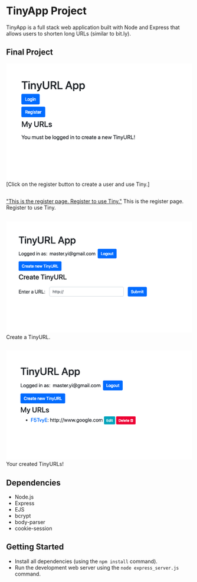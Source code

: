 # TinyApp Project

TinyApp is a full stack web application built with Node and Express that allows users to shorten long URLs (similar to bit.ly).

## Final Project

![urls login](https://github.com/GideonBrasil/tinyApp_Project/blob/master/docs/urls_no_login.png?raw=true)
[Click on the register button to create a user and use Tiny.]

##

["This is the register page. Register to use Tiny."](https://github.com/GideonBrasil/tinyApp_Project/blob/master/docs/register_page.png?raw=true)
This is the register page. Register to use Tiny.

##

!["Create a TinyURL."](https://github.com/GideonBrasil/tinyApp_Project/blob/master/docs/urls_show.png?raw=true)
Create a TinyURL.

##

!["Your created TinyURLs!"](https://github.com/GideonBrasil/tinyApp_Project/blob/master/docs/urls_registered.png?raw=true)
Your created TinyURLs!

## Dependencies

- Node.js
- Express
- EJS
- bcrypt
- body-parser
- cookie-session

## Getting Started

- Install all dependencies (using the `npm install` command).
- Run the development web server using the `node express_server.js` command.
